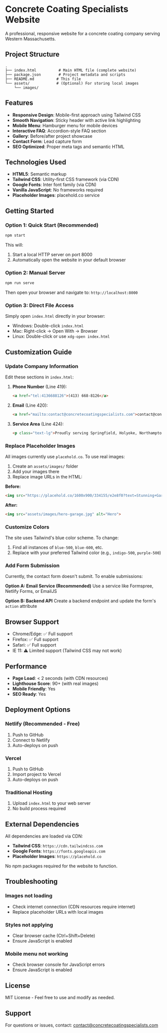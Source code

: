 # Concrete Coating Specialists Website

A professional, responsive website for a concrete coating company serving Western Massachusetts.

## Project Structure

```
.
├── index.html          # Main HTML file (complete website)
├── package.json        # Project metadata and scripts
├── README.md          # This file
└── assets/            # (Optional) For storing local images
    └── images/
```

## Features

- **Responsive Design**: Mobile-first approach using Tailwind CSS
- **Smooth Navigation**: Sticky header with active link highlighting
- **Mobile Menu**: Hamburger menu for mobile devices
- **Interactive FAQ**: Accordion-style FAQ section
- **Gallery**: Before/after project showcase
- **Contact Form**: Lead capture form
- **SEO Optimized**: Proper meta tags and semantic HTML

## Technologies Used

- **HTML5**: Semantic markup
- **Tailwind CSS**: Utility-first CSS framework (via CDN)
- **Google Fonts**: Inter font family (via CDN)
- **Vanilla JavaScript**: No frameworks required
- **Placeholder Images**: placehold.co service

## Getting Started

### Option 1: Quick Start (Recommended)

```bash
npm start
```

This will:
1. Start a local HTTP server on port 8000
2. Automatically open the website in your default browser

### Option 2: Manual Server

```bash
npm run serve
```

Then open your browser and navigate to: `http://localhost:8000`

### Option 3: Direct File Access

Simply open `index.html` directly in your browser:
- Windows: Double-click `index.html`
- Mac: Right-click → Open With → Browser
- Linux: Double-click or use `xdg-open index.html`

## Customization Guide

### Update Company Information

Edit these sections in `index.html`:

1. **Phone Number** (Line 419):
   ```html
   <a href="tel:4136688126">(413) 668-8126</a>
   ```

2. **Email** (Line 420):
   ```html
   <a href="mailto:contact@concretecoatingspecialists.com">contact@concretecoatingspecialists.com</a>
   ```

3. **Service Area** (Line 424):
   ```html
   <p class="text-lg">Proudly serving Springfield, Holyoke, Northampton, Palmer and all of Western Massachusetts.</p>
   ```

### Replace Placeholder Images

All images currently use `placehold.co`. To use real images:

1. Create an `assets/images/` folder
2. Add your images there
3. Replace image URLs in the HTML:

**Before:**
```html
<img src="https://placehold.co/1600x900/334155/e2e8f0?text=Stunning+Garage+Floor" alt="Hero">
```

**After:**
```html
<img src="assets/images/hero-garage.jpg" alt="Hero">
```

### Customize Colors

The site uses Tailwind's blue color scheme. To change:

1. Find all instances of `blue-500`, `blue-600`, etc.
2. Replace with your preferred Tailwind color (e.g., `indigo-500`, `purple-500`)

### Add Form Submission

Currently, the contact form doesn't submit. To enable submissions:

**Option A: Email Service (Recommended)**
Use a service like Formspree, Netlify Forms, or EmailJS

**Option B: Backend API**
Create a backend endpoint and update the form's `action` attribute

## Browser Support

- Chrome/Edge: ✅ Full support
- Firefox: ✅ Full support
- Safari: ✅ Full support
- IE 11: ⚠️ Limited support (Tailwind CSS may not work)

## Performance

- **Page Load**: < 2 seconds (with CDN resources)
- **Lighthouse Score**: 90+ (with real images)
- **Mobile Friendly**: Yes
- **SEO Ready**: Yes

## Deployment Options

### Netlify (Recommended - Free)
1. Push to GitHub
2. Connect to Netlify
3. Auto-deploys on push

### Vercel
1. Push to GitHub
2. Import project to Vercel
3. Auto-deploys on push

### Traditional Hosting
1. Upload `index.html` to your web server
2. No build process required

## External Dependencies

All dependencies are loaded via CDN:
- **Tailwind CSS**: `https://cdn.tailwindcss.com`
- **Google Fonts**: `https://fonts.googleapis.com`
- **Placeholder Images**: `https://placehold.co`

No npm packages required for the website to function.

## Troubleshooting

### Images not loading
- Check internet connection (CDN resources require internet)
- Replace placeholder URLs with local images

### Styles not applying
- Clear browser cache (Ctrl+Shift+Delete)
- Ensure JavaScript is enabled

### Mobile menu not working
- Check browser console for JavaScript errors
- Ensure JavaScript is enabled

## License

MIT License - Feel free to use and modify as needed.

## Support

For questions or issues, contact: contact@concretecoatingspecialists.com

